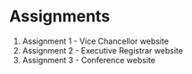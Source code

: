 # Assignments

1. Assignment 1 - Vice Chancellor website
2. Assignment 2 - Executive Registrar website
3. Assignment 3 - Conference website

